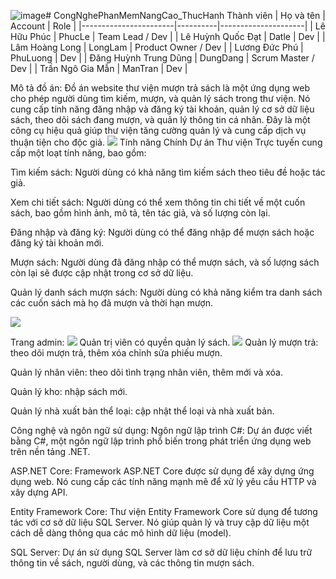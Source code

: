 ![image](https://github.com/Alhphuc03/Nhom2_ThuVien_T5_Ca4/assets/144695353/9cb1e9f0-1ba6-4331-b538-e30ad55d15a4)# CongNghePhanMemNangCao_ThucHanh
Thành viên
| Họ và tên             | Account  | Role                |
|-----------------------|----------|---------------------|
| Lê Hữu Phúc           | PhucLe   | Team Lead / Dev      |
| Lê Huỳnh Quốc Đạt     | Datle    | Dev                  |
| Lâm Hoàng Long        | LongLam  | Product Owner / Dev  |
| Lương Đức Phú         | PhuLuong | Dev                  |
| Đăng Huỳnh Trung Dũng | DungDang | Scrum Master / Dev   |
| Trần Ngô Gia Mẫn      | ManTran  | Dev                  |

Mô tả đồ án:
 Đồ án website thư viện mượn trả sách là một ứng dụng web cho phép người dùng tìm kiếm, mượn, và quản lý sách trong thư viện. Nó cung cấp tính năng đăng nhập và đăng ký tài khoản, quản lý cơ sở dữ liệu sách, theo dõi sách đang mượn, và quản lý thông tin cá nhân. Đây là một công cụ hiệu quả giúp thư viện tăng cường quản lý và cung cấp dịch vụ thuận tiện cho độc giả.
<img src="https://github.com/Alhphuc03/CongNgehPhanMemNangCao_ThucHanh/assets/144695353/5576151a-46b7-4cd2-9678-d750e59e8cf1">
Tính năng Chính
  Dự án Thư viện Trực tuyến cung cấp một loạt tính năng, bao gồm:
  
  Tìm kiếm sách: Người dùng có khả năng tìm kiếm sách theo tiêu đề hoặc tác giả.
  
  Xem chi tiết sách: Người dùng có thể xem thông tin chi tiết về một cuốn sách, bao gồm hình ảnh, mô tả, tên tác giả, và số lượng còn lại.
  
  Đăng nhập và đăng ký: Người dùng có thể đăng nhập để mượn sách hoặc đăng ký tài khoản mới.
  
  Mượn sách: Người dùng đã đăng nhập có thể mượn sách, và số lượng sách còn lại sẽ được cập nhật trong cơ sở dữ liệu.
  
  Quản lý danh sách mượn sách: Người dùng có khả năng kiểm tra danh sách các cuốn sách mà họ đã mượn và thời hạn mượn.
  
 
<img src="https://github.com/Alhphuc03/CongNgehPhanMemNangCao_ThucHanh/assets/144695353/ee1e403b-0098-4e18-a074-636c1ee05f95">

Trang admin:
<img src="https://scontent.fsgn3-1.fna.fbcdn.net/v/t1.15752-9/393993331_989078955534018_940743434601955818_n.png?_nc_cat=104&ccb=1-7&_nc_sid=8cd0a2&_nc_ohc=v7KJyyR_xSkAX8BtGev&_nc_ht=scontent.fsgn3-1.fna&oh=03_AdSLErt5ZVJnGjaGxzq1RRlPDSWvHO813JsVUarIRh5EyA&oe=655864EF">
  Quản trị viên có quyền quản lý sách.
<img src="https://scontent.fsgn3-1.fna.fbcdn.net/v/t1.15752-9/393993331_989078955534018_940743434601955818_n.png?_nc_cat=104&ccb=1-7&_nc_sid=8cd0a2&_nc_ohc=v7KJyyR_xSkAX8BtGev&_nc_ht=scontent.fsgn3-1.fna&oh=03_AdSLErt5ZVJnGjaGxzq1RRlPDSWvHO813JsVUarIRh5EyA&oe=655864EF">
  Quản lý mượn trả: theo dõi mượn trả, thêm xóa chỉnh sửa phiếu mượn.

  Quản lý nhân viên: theo dõi tình trạng nhân viên, thêm mới và xóa.

  Quản lý kho: nhập sách mới.

  Quản lý nhà xuất bản thể loại: cập nhật thể loại và nhà xuất bản.
  
Công nghệ và ngôn ngữ sử dụng:
  Ngôn ngữ lập trình C#: Dự án được viết bằng C#, một ngôn ngữ lập trình phổ biến trong phát triển ứng dụng web trên nền tảng .NET.
  
  ASP.NET Core: Framework ASP.NET Core được sử dụng để xây dựng ứng dụng web. Nó cung cấp các tính năng mạnh mẽ để xử lý yêu cầu HTTP và xây dựng API.
  
  Entity Framework Core: Thư viện Entity Framework Core sử dụng để tương tác với cơ sở dữ liệu SQL Server. Nó giúp quản lý và truy cập dữ liệu một cách dễ dàng thông qua các mô hình dữ liệu (model).
  
  SQL Server: Dự án sử dụng SQL Server làm cơ sở dữ liệu chính để lưu trữ thông tin về sách, người dùng, và các thông tin mượn sách.

